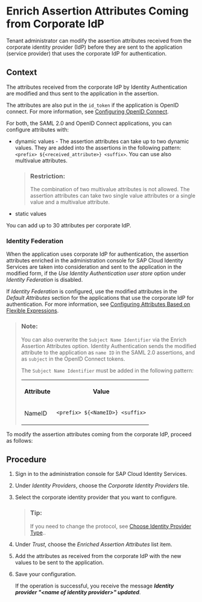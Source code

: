 <!-- loio7124201682434efb946e1046fde06afe -->

# Enrich Assertion Attributes Coming from Corporate IdP

Tenant administrator can modify the assertion attributes received from the corporate identity provider \(IdP\) before they are sent to the application \(service provider\) that uses the corporate IdP for authentication.



## Context

The attributes received from the corporate IdP by Identity Authentication are modified and thus sent to the application in the assertion.

The attributes are also put in the `id_token` if the application is OpenID connect. For more information, see [Configuring OpenID Connect](configuring-openid-connect-a789c9c.md).

For both, the SAML 2.0 and OpenID Connect applications, you can configure attributes with:

-   dynamic values - The assertion attributes can take up to two dynamic values. They are added into the assertions in the following pattern: `<prefix> ${<received_attribute>} <suffix>`. You can use also multivalue attributes.

    > ### Restriction:  
    > The combination of two multivalue attributes is not allowed. The assertion attributes can take two single value attributes or a single value and a multivalue attribute.

-   static values

You can add up to 30 attributes per corporate IdP.



### Identity Federation

When the application uses corporate IdP for authentication, the assertion attributes enriched in the administration console for SAP Cloud Identity Services are taken into consideration and sent to the application in the modified form, if the *Use Identity Authentication user store* option under *Identity Federation* is disabled.

If *Identity Federation* is configured, use the modified attributes in the *Default Attributes* section for the applications that use the corporate IdP for authentication. For more information, see [Configuring Attributes Based on Flexible Expressions](configuring-attributes-based-on-flexible-expressions-a2f1e46.md).

> ### Note:  
> You can also overwrite the `Subject Name Identifier` via the Enrich Assertion Attributes option. Identity Authentication sends the modified attribute to the application as `name ID` in the SAML 2.0 assertions, and as `subject` in the OpenID Connect tokens.
> 
> The `Subject Name Identifier` must be added in the following pattern:
> 
> 
> <table>
> <tr>
> <th valign="top">
> 
> Attribute
> 
> </th>
> <th valign="top">
> 
> Value
> 
> </th>
> </tr>
> <tr>
> <td valign="top">
> 
> NameID
> 
> </td>
> <td valign="top">
> 
> `<prefix> ${<NameID>} <suffix>`
> 
> </td>
> </tr>
> </table>

To modify the assertion attributes coming from the corporate IdP, proceed as follows:



## Procedure

1.  Sign in to the administration console for SAP Cloud Identity Services.

2.  Under *Identity Providers*, choose the *Corporate Identity Providers* tile.

3.  Select the corporate identity provider that you want to configure.

    > ### Tip:  
    > If you need to change the protocol, see [Choose Identity Provider Type](choose-identity-provider-type-0838379.md)..

4.  Under *Trust*, choose the *Enriched Assertion Attributes* list item.

5.  Add the attributes as received from the corporate IdP with the new values to be sent to the application.

6.  Save your configuration.

    If the operation is successful, you receive the message ***Identity provider "<name of identity provider\>" updated***.


